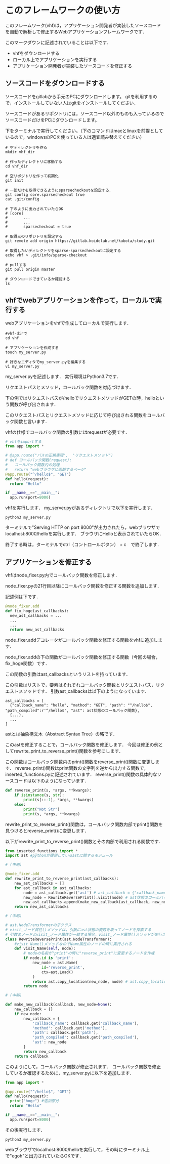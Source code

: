 # このフレームワークの使い方
このフレームワーク(vhf)は，アプリケーション開発者が実装したソースコードを自動で解析して修正するWebアプリケーションフレームワークです．

このマークダウンに記述されていることは以下です．
- vhfをダウンロードする
- ローカル上でアプリケーションを実行する
- アプリケーション開発者が実装したソースコードを修正する

## ソースコードをダウンロードする
ソースコードをgitlabから手元のPCにダウンロードします。
gitを利用するので，インストールしていない人はgitをインストールしてください．

ソースコードがあるリポジトリには，ソースコード以外のものも入っているのでソースコードだけをPCにダウンロードします。

下をターミナルで実行してください。（下のコマンドはmacとlinuxを前提としているので，windowsのPCを使っている人は適宜読み替えてください）

```sh:ソースコードのクローン
# 空ディレクトリを作る
mkdir vhf_dir

# 作ったディレクトリに移動する
cd vhf_dir

# 空リポジトリを作って初期化
git init

# 一部だけを取得できるようにsparsecheckoutを設定する．
git config core.sparsecheckout true
cat .git/config

# 下のように出力されていたらOK
# [core]
#       ...
#       ...
#       sparsecheckout = true

# 取得元のリポジトリを設定する
git remote add origin https://gitlab.koidelab.net/kubota/study.git

# 取得したいディレクトリをsparse-sparsecheckoutに設定する
echo vhf > .git/info/sparse-checkout

# pullする
git pull origin master

# ダウンロードできているか確認する
ls
```

## vhfでwebアプリケーションを作って，ローカルで実行する
webアプリケーションをvhfで作成してローカルで実行します．

```sh:
#vhf-dirで
cd vhf

# アプリケーションを作成する
touch my_server.py

# 好きなエディタでmy_server.pyを編集する
vi my_server.py
```

my_server.pyを記述します．
実行環境はPython3.7です．

リクエストパスとメソッド，コールバック関数を対応づけます．

下の例ではリクエストパスが/helloでリクエストメソッドがGETの時，helloという関数が呼び出されます．

このリクエストパスとリクエストメソッドに応じて呼び出される関数をコールバック関数と言います．

vhfの仕様でコールバック関数の引数にはrequestが必要です．

```py:my_server.py
# vhfをimportする
from app import *

# @app.route("パスの正規表現",  "リクエストメソッド")
# def コールバック関数(request):
#   コールバック関数内の処理
#   return "webブラウザに返却するページ"
@app.route("^/hello$", "GET")
def hello(request):
  return "Hello"

if __name__=="__main__":
  app.run(port=8000)
```

vhfを実行します．
my_server.pyがあるディレクトリで以下を実行します．

```sh: ローカルで実行
python3 my_server.py
```
ターミナルで"Serving HTTP on port 8000"が出力されたら，webブラウザでlocalhost:8000/helloを実行します．
ブラウザにHelloと表示されていたらOK．

終了する時は，ターミナルでctrl（コントロールボタン） + c　で終了します．

## アプリケーションを修正する
vhfはnode_fixer.py内でコールバック関数を修正します．

node_fixer.pyの21行目以降にコールバック関数を修正する関数を追加します．

記述例は下です．

```py:node_fixer.py
@node_fixer.add
def fix_hoge(ast_callbacks):
  new_ast_callbacks = ...
  ...
  ...
  return new_ast_callbacks
```
node_fixer.addデコレータがコールバック関数を修正する関数をvhfに追加します．

node_fixer.addの下の関数がコールバック関数を修正する関数（今回の場合，fix_hoge関数）です．

この関数の引数はast_callbacksというリストを持っています．

この引数はリストで，要素はそれぞれコールバック関数とリクエストパス，リクエストメソッドです．
引数ast_callbacksは以下のようになっています．
```py:
ast_callbacks = [
  {"callback_name": "hello", "method": "GET", "path": "^/hello$", "path_compiled":r'^/hello$', "ast": ast状態のコールバック関数},
  {...},
  ...
]
```

astとは抽象構文木（Abstract Syntax Tree）の略です．

このastを修正することで，コールバック関数を修正します．
今回は修正の例としてrewrite_print_to_reverse_print()関数を参考にします．

この関数はコールバック関数内のprint()関数をreverse_print()関数に変更します．
reverse_print()関数はprint関数の文字列を逆から出力する関数で，inserted_functions.pyに記述されています．
reverse_print()関数の具体的なソースコードは以下のようになっています．
```py:inserted_functions.py
def reverse_print(s, *args, **kwargs):
    if isinstance(s, str):
        print(s[::-1], *args, **kwargs)
    else:
        print("Not Str")
        print(s, *args, **kwargs)
```
 rewrite_print_to_reverse_print()関数は，コールバック関数内部でprint()関数を見つけるとreverse_print()に変更します．

以下がrewrite_print_to_reverse_print()関数とその内部で利用される関数です．
```py:node_fixer.py
from inserted_functions import *
import ast #pythonが提供しているastに関するモジュール

# (中略)

@node_fixer.add
def rewrite_print_to_reverse_print(ast_callbacks):
    new_ast_callbacks = []
    for ast_callback in ast_callbacks:
        node = ast_callback.get('ast') # ast_callback = {"callback_name": ..., ..., "ast": ast_callback} だから nodeにast_callbackを代入
        new_node = RewriteReversePrint().visit(node) # ast状態のコールバック関数を修正するメソッド
        new_ast_callbacks.append(make_new_callback(ast_callback, new_node=new_node)) # 修正されたコールバック関数をnew_ast_callbacksに格納
    return new_ast_callbacks

# (中略)

# ast.NodeTransformerの子クラス
# visit_ノード属性()メソッドは，引数にast状態の変数を取ってノードを探索する
# 引数のノードとvisit_ノード属性が一致する場合，visit_ノード属性()メソッドが実行される
class RewriteReversePrint(ast.NodeTransformer):
    #visit_Name()メソッドなのでName属性のノードの時に実行される
    def visit_Name(self, node):
        # nodeの名前が"print"の時に"reverse_print"に変更するノードを作成
        if node.id is 'print':
            new_node = ast.Name(
                id='reverse_print',
                ctx=ast.Load()
            )
            return ast.copy_location(new_node, node) # ast.copy_location()メソッドによって，nodeのprintの部分をnew_nodeに変更する
        return node

# (中略)

def make_new_callback(callback, new_node=None):
    new_callback = {}
    if new_node:
        new_callback = {
            'callback_name': callback.get('callback_name'),
            'method': callback.get('method'),
            'path': callback.get('path'),
            'path_compiled': callback.get('path_compiled'),
            'ast': new_node
        }
        return new_callback
    return callback

```

このようにして，コールバック関数が修正されます．
コールバック関数を修正しているか確認するために，my_server.pyに以下を追加します．
```py:my_server.py
from app import *

@app.route("^/hello$", "GET")
def hello(request):
  print("hoge") #追加部分
  return "Hello"

if __name__=="__main__":
  app.run(port=8000)
```

その後実行します．
```sh:再実行
python3 my_server.py
```

webブラウザでlocalhost:8000/helloを実行して，その時にターミナル上で"egoh"と出力されていたらOKです．
